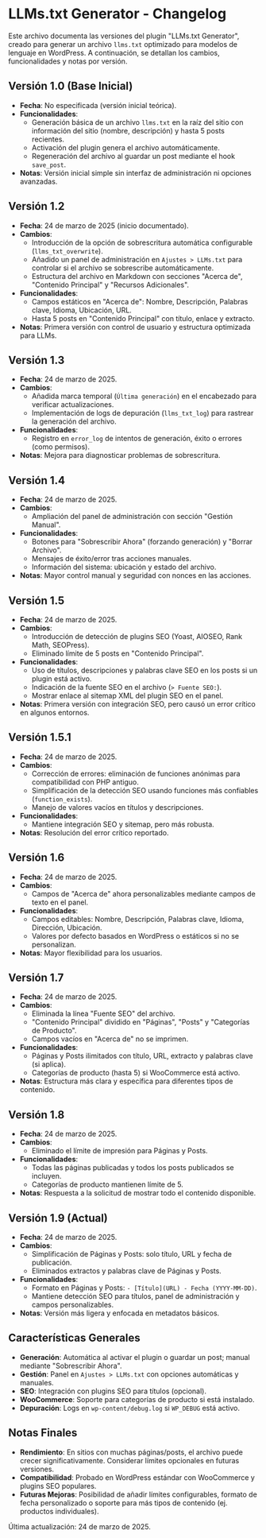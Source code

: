 # LLMs.txt Generator - Changelog

Este archivo documenta las versiones del plugin "LLMs.txt Generator", creado para generar un archivo `llms.txt` optimizado para modelos de lenguaje en WordPress. A continuación, se detallan los cambios, funcionalidades y notas por versión.

## Versión 1.0 (Base Inicial)
- **Fecha**: No especificada (versión inicial teórica).
- **Funcionalidades**:
  - Generación básica de un archivo `llms.txt` en la raíz del sitio con información del sitio (nombre, descripción) y hasta 5 posts recientes.
  - Activación del plugin genera el archivo automáticamente.
  - Regeneración del archivo al guardar un post mediante el hook `save_post`.
- **Notas**: Versión inicial simple sin interfaz de administración ni opciones avanzadas.

## Versión 1.2
- **Fecha**: 24 de marzo de 2025 (inicio documentado).
- **Cambios**:
  - Introducción de la opción de sobrescritura automática configurable (`llms_txt_overwrite`).
  - Añadido un panel de administración en `Ajustes > LLMs.txt` para controlar si el archivo se sobrescribe automáticamente.
  - Estructura del archivo en Markdown con secciones "Acerca de", "Contenido Principal" y "Recursos Adicionales".
- **Funcionalidades**:
  - Campos estáticos en "Acerca de": Nombre, Descripción, Palabras clave, Idioma, Ubicación, URL.
  - Hasta 5 posts en "Contenido Principal" con título, enlace y extracto.
- **Notas**: Primera versión con control de usuario y estructura optimizada para LLMs.

## Versión 1.3
- **Fecha**: 24 de marzo de 2025.
- **Cambios**:
  - Añadida marca temporal (`Última generación`) en el encabezado para verificar actualizaciones.
  - Implementación de logs de depuración (`llms_txt_log`) para rastrear la generación del archivo.
- **Funcionalidades**:
  - Registro en `error_log` de intentos de generación, éxito o errores (como permisos).
- **Notas**: Mejora para diagnosticar problemas de sobrescritura.

## Versión 1.4
- **Fecha**: 24 de marzo de 2025.
- **Cambios**:
  - Ampliación del panel de administración con sección "Gestión Manual".
- **Funcionalidades**:
  - Botones para "Sobrescribir Ahora" (forzando generación) y "Borrar Archivo".
  - Mensajes de éxito/error tras acciones manuales.
  - Información del sistema: ubicación y estado del archivo.
- **Notas**: Mayor control manual y seguridad con nonces en las acciones.

## Versión 1.5
- **Fecha**: 24 de marzo de 2025.
- **Cambios**:
  - Introducción de detección de plugins SEO (Yoast, AIOSEO, Rank Math, SEOPress).
  - Eliminado límite de 5 posts en "Contenido Principal".
- **Funcionalidades**:
  - Uso de títulos, descripciones y palabras clave SEO en los posts si un plugin está activo.
  - Indicación de la fuente SEO en el archivo (`> Fuente SEO:`).
  - Mostrar enlace al sitemap XML del plugin SEO en el panel.
- **Notas**: Primera versión con integración SEO, pero causó un error crítico en algunos entornos.

## Versión 1.5.1
- **Fecha**: 24 de marzo de 2025.
- **Cambios**:
  - Corrección de errores: eliminación de funciones anónimas para compatibilidad con PHP antiguo.
  - Simplificación de la detección SEO usando funciones más confiables (`function_exists`).
  - Manejo de valores vacíos en títulos y descripciones.
- **Funcionalidades**:
  - Mantiene integración SEO y sitemap, pero más robusta.
- **Notas**: Resolución del error crítico reportado.

## Versión 1.6
- **Fecha**: 24 de marzo de 2025.
- **Cambios**:
  - Campos de "Acerca de" ahora personalizables mediante campos de texto en el panel.
- **Funcionalidades**:
  - Campos editables: Nombre, Descripción, Palabras clave, Idioma, Dirección, Ubicación.
  - Valores por defecto basados en WordPress o estáticos si no se personalizan.
- **Notas**: Mayor flexibilidad para los usuarios.

## Versión 1.7
- **Fecha**: 24 de marzo de 2025.
- **Cambios**:
  - Eliminada la línea "Fuente SEO" del archivo.
  - "Contenido Principal" dividido en "Páginas", "Posts" y "Categorías de Producto".
  - Campos vacíos en "Acerca de" no se imprimen.
- **Funcionalidades**:
  - Páginas y Posts ilimitados con título, URL, extracto y palabras clave (si aplica).
  - Categorías de producto (hasta 5) si WooCommerce está activo.
- **Notas**: Estructura más clara y específica para diferentes tipos de contenido.

## Versión 1.8
- **Fecha**: 24 de marzo de 2025.
- **Cambios**:
  - Eliminado el límite de impresión para Páginas y Posts.
- **Funcionalidades**:
  - Todas las páginas publicadas y todos los posts publicados se incluyen.
  - Categorías de producto mantienen límite de 5.
- **Notas**: Respuesta a la solicitud de mostrar todo el contenido disponible.

## Versión 1.9 (Actual)
- **Fecha**: 24 de marzo de 2025.
- **Cambios**:
  - Simplificación de Páginas y Posts: solo título, URL y fecha de publicación.
  - Eliminados extractos y palabras clave de Páginas y Posts.
- **Funcionalidades**:
  - Formato en Páginas y Posts: `- [Título](URL) - Fecha (YYYY-MM-DD)`.
  - Mantiene detección SEO para títulos, panel de administración y campos personalizables.
- **Notas**: Versión más ligera y enfocada en metadatos básicos.

## Características Generales
- **Generación**: Automática al activar el plugin o guardar un post; manual mediante "Sobrescribir Ahora".
- **Gestión**: Panel en `Ajustes > LLMs.txt` con opciones automáticas y manuales.
- **SEO**: Integración con plugins SEO para títulos (opcional).
- **WooCommerce**: Soporte para categorías de producto si está instalado.
- **Depuración**: Logs en `wp-content/debug.log` si `WP_DEBUG` está activo.

## Notas Finales
- **Rendimiento**: En sitios con muchas páginas/posts, el archivo puede crecer significativamente. Considerar límites opcionales en futuras versiones.
- **Compatibilidad**: Probado en WordPress estándar con WooCommerce y plugins SEO populares.
- **Futuras Mejoras**: Posibilidad de añadir límites configurables, formato de fecha personalizado o soporte para más tipos de contenido (ej. productos individuales).

Última actualización: 24 de marzo de 2025.
